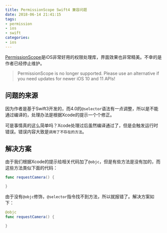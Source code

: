 ```yaml
---
title: PermissionScope Swift4 兼容问题
date: 2018-06-14 21:41:15
tags: 
- permission
- ios
- swift
categories:
- ios
---
```


[PermissionScope](https://github.com/nickoneill/PermissionScope)是iOS非常好用的权限处理库，界面效果也非常精美。不幸的是作者已经停止维护。

> PermissionScope is no longer supported. Please use an alternative if you need updates for newer iOS 10 and 11 APIs!

## 问题的来源

因为作者是基于Swift3开发的，而4.0的`@selector`语法有一点调整，所以是不能通过编译的，处理办法是根据Xcode的提示一个个修正。

可是事情真的这么简单吗？Xcode处理过后虽然编译通过了，但是会触发运行时错误。错误内容大致是`调用了不存在的方法`。

## 解决方案

由于我们根据Xcode的提示给相关代码加了`@objc`，但是有些方法是没有加的，而这些方法类似下面的代码：

```swift
func requestCamera() {

}
```

由于没有`@objc`修饰，`@selector`指令找不到方法，所以就报错了。解决方案如下：

```swift
@objc
func requestCamera() {

}
```